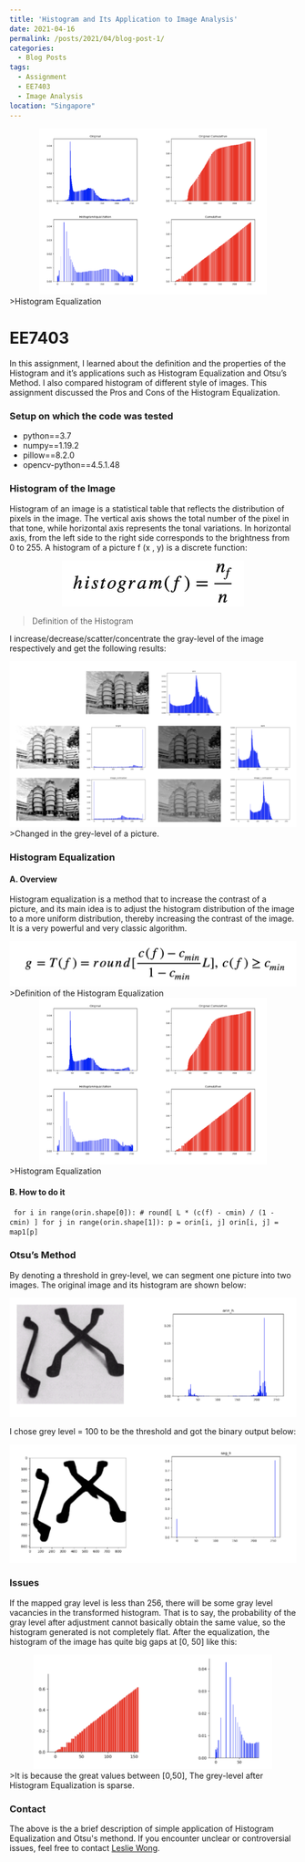```yaml
---
title: 'Histogram and Its Application to Image Analysis'
date: 2021-04-16
permalink: /posts/2021/04/blog-post-1/
categories:
  - Blog Posts
tags:
  - Assignment
  - EE7403
  - Image Analysis 
location: "Singapore"
---
```

<div align = 'center'>
<img src='/images/histogram_sum.png' width = "400" >
</div>
>Histogram Equalization

# EE7403

In this assignment, I learned about the definition and the properties of the Histogram and it’s applications such as Histogram Equalization and Otsu’s Method. I also compared histogram of different style of images. This assignment discussed the Pros and Cons of the Histogram Equalization.


### Setup on which the code was tested

- python==3.7 
- numpy==1.19.2 
- pillow==8.2.0  
- opencv-python==4.5.1.48  



### Histogram of the Image

Histogram of an image is a statistical table that reflects the distribution of pixels in the image. The vertical axis shows the total number of the pixel in that tone, while horizontal axis represents the tonal variations. In horizontal axis, from the left side to the right side corresponds to the brightness from 0 to 255.
A histogram of a picture f (x , y) is a discrete function:

<div align = 'center'>
<img src='/images/def_histogram.png' width = "320" >
</div>

> Definition of the Histogram

I increase/decrease/scatter/concentrate the gray-level of the image respectively and get the following results:

<img src='/images/histogram_hive.png'>  
>Changed in the grey-level of a picture.

### Histogram Equalization  

#### A. Overview   


Histogram equalization is a method that to increase the contrast of a picture, and its main idea is to adjust the histogram distribution of the image to a more uniform distribution, thereby increasing the contrast of the image. It is a very powerful and very classic algorithm.

<img src='/images/histogram_eq.png'>
>Definition of the Histogram Equalization

<div align = 'center'>
<img src='/images/histogram_sum.png' width = "400" >
</div>
>Histogram Equalization   

#### B. How to do it


` for i in range(orin.shape[0]): # round[ L * (c(f) - cmin) / (1 - cmin) ] for j in range(orin.shape[1]):
p = orin[i, j] orin[i, j] = map1[p]`  

### Otsu’s Method
By denoting a threshold in grey-level, we can segment one picture into two images. The original image and its histogram are shown below:

<img src='/images/otsu.png'>


I chose grey level = 100 to be the threshold and got the binary output below:

<img src='/images/otsu_after.png'>

###  Issues
If the mapped gray level is less than 256, there will be some gray level vacancies in the transformed histogram. That is to say, the probability of the gray level after adjustment cannot basically obtain the same value, so the histogram generated is not completely flat.
After the equalization, the histogram of the image has quite big gaps at [0, 50] like this:  
<div align = 'center'>
<img src='/images/histo_gap.png' width = "420" >
</div>
>It is because the great values between [0,50], The grey-level after Histogram Equalization is sparse.

### Contact
The above is the a brief description of simple application of Histogram Equalization and Otsu's methond. If you encounter unclear or controversial issues, feel free to contact [Leslie Wong](yushuowang@outlook.com).